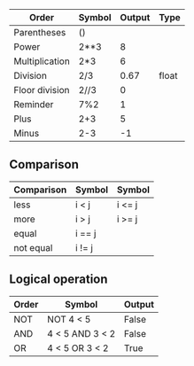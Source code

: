 
| Order          | Symbol | Output | Type  |
| -------------- | ------ | ------ | ----- |
| Parentheses    | ()     |        |       |
| Power          | 2**3   | 8      |       |
| Multiplication | 2*3    | 6      |       |
| Division       | 2/3    | 0.67   | float |
| Floor division | 2//3   | 0      |       |
| Reminder       | 7%2    | 1      |       |
| Plus           | 2+3    | 5      |       |
| Minus          | 2-3    | -1     |       |


## Comparison

| Comparison | Symbol | Symbol |
| ---------- | ------ | ------ |
| less       | i < j  | i <= j |
| more       | i > j  | i >= j |
| equal      | i == j |        |
| not equal  | i != j |        |
## Logical operation

| Order | Symbol          | Output |
| ----- | --------------- | ------ |
| NOT   | NOT 4 < 5       | False  |
| AND   | 4 < 5 AND 3 < 2 | False  |
| OR    | 4 < 5 OR 3 < 2  | True   |
